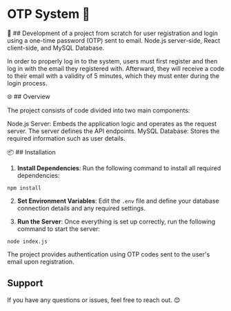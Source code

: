 # OTP System 🔑

🔨 ## Development of a project from scratch for user registration and login using a one-time password (OTP) sent to email. Node.js server-side, React client-side, and MySQL Database.

In order to properly log in to the system, users must first register and then log in with the email they registered with. Afterward, they will receive a code to their email with a validity of 5 minutes, which they must enter during the login process.

🌐 ## Overview

The project consists of code divided into two main components:

Node.js Server: Embeds the application logic and operates as the request server. The server defines the API endpoints.
MySQL Database: Stores the required information such as user details.

📦 ## Installation

1. **Install Dependencies**: Run the following command to install all required dependencies:
```
npm install
```
2. **Set Environment Variables**: Edit the `.env` file and define your database connection details and any required settings.

3. **Run the Server**: Once everything is set up correctly, run the following command to start the server:

```
node index.js
```
The project provides authentication using OTP codes sent to the user's email upon registration.

## Support

If you have any questions or issues, feel free to reach out. 😊

